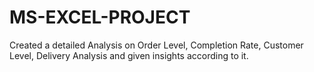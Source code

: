 # MS-EXCEL-PROJECT
Created a detailed Analysis on Order Level, Completion Rate, Customer Level, Delivery Analysis and given insights according to it.
